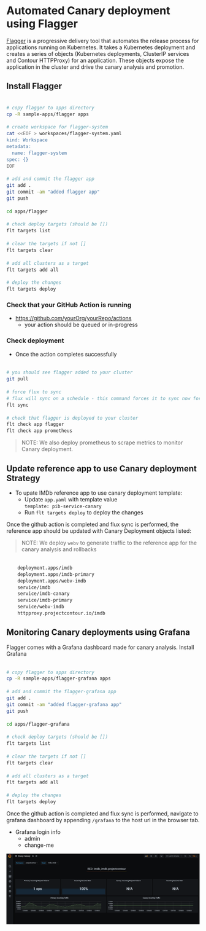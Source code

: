 # Automated Canary deployment using Flagger

[Flagger](https://flagger.app/) is a progressive delivery tool that automates the release process for applications running on Kubernetes. It takes a Kubernetes deployment and creates a series of objects (Kubernetes deployments, ClusterIP services and Contour HTTPProxy) for an application. These objects expose the application in the cluster and drive the canary analysis and promotion.

## Install Flagger

```bash

# copy flagger to apps directory
cp -R sample-apps/flagger apps

# create workspace for flagger-system
cat <<EOF > workspaces/flagger-system.yaml
kind: Workspace
metadata:
  name: flagger-system
spec: {}
EOF

# add and commit the flagger app
git add .
git commit -am "added flagger app"
git push

cd apps/flagger

# check deploy targets (should be [])
flt targets list

# clear the targets if not []
flt targets clear

# add all clusters as a target
flt targets add all

# deploy the changes
flt targets deploy

```

### Check that your GitHub Action is running

- <https://github.com/yourOrg/yourRepo/actions>
  - your action should be queued or in-progress

### Check deployment

- Once the action completes successfully

```bash

# you should see flagger added to your cluster
git pull

# force flux to sync
# flux will sync on a schedule - this command forces it to sync now for debugging
flt sync

# check that flagger is deployed to your cluster
flt check app flagger
flt check app prometheus

```

> NOTE: We also deploy prometheus to scrape metrics to monitor Canary deployment.

## Update reference app to use Canary deployment Strategy

- To upate IMDb reference app to use canary deployment template:
  - Update `app.yaml` with template value </br>
      `template: pib-service-canary`
  - Run `flt targets deploy` to deploy the changes

Once the github action is completed and flux sync is performed, the reference app should be updated with Canary Deployment objects listed:

> NOTE: We deploy `webv` to generate traffic to the reference app for the canary analysis and rollbacks

  ```bash

      deployment.apps/imdb
      deployment.apps/imdb-primary
      deployment.apps/webv-imdb
      service/imdb
      service/imdb-canary
      service/imdb-primary
      service/webv-imdb
      httpproxy.projectcontour.io/imdb

  ```

## Monitoring Canary deployments using Grafana

Flagger comes with a Grafana dashboard made for canary analysis. Install Grafana

  ```bash

  # copy flagger to apps directory
  cp -R sample-apps/flagger-grafana apps

  # add and commit the flagger-grafana app
  git add .
  git commit -am "added flagger-grafana app"
  git push

  cd apps/flagger-grafana

  # check deploy targets (should be [])
  flt targets list

  # clear the targets if not []
  flt targets clear

  # add all clusters as a target
  flt targets add all

  # deploy the changes
  flt targets deploy

  ```

Once the github action is completed and flux sync is performed, navigate to grafana dashboard by appending `/grafana` to the host url in the browser tab.
- Grafana login info
  - admin
  - change-me

![Canary Dahboard](./images/EnvoyCanaryDashboard.png)
